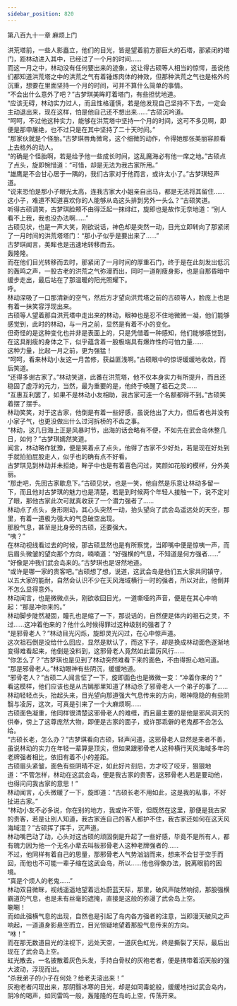 ```yaml
---
sidebar_position: 820
---
```

 第八百九十一章 麻烦上门


洪荒塔前，一些人影矗立，他们的目光，皆是望着前方那巨大的石塔，那紧闭的塔门，距林动进入其中，已经过了一个月的时间……  
而这一月之中，林动没有任何要出来的迹象，这让得古硕等人相当的惊愕，虽说他们都知道洪荒塔之中的洪荒之气有着锤炼肉体的神效，但那种洪荒之气也是格外的沉重，想要在里面坚持一个月的时间，可并不算什么简单的事情。  
“不会出什么意外了吧？”古梦琪美眸盯着塔门，有些担忧地道。  
“应该无碍，林动实力过人，而且性格谨慎，若是他发现自己坚持不下去，一定会主动退出来，现在这样，怕是他自己还不想出来……”古硕沉吟道。  
“呵呵，不过他这种实力，能够在洪荒塔中坚持一个月的时间，这可不多见啊，即便是那申屠绝，也不过只是在其中坚持了二十天时间。”  
“那家伙就是个怪胎。”古梦琪唇角微弯，这个细微的动作，令得她那张美丽容颜看上去格外的动人。  
“的确是个怪胎啊，若是给予他一些成长时间，这乱魔海必有他一席之地。”古硕点了点头，旋即惋惜道：“可惜，却是无法为我古家所用。”  
“雄鹰是不会甘心居于一隅的，我们古家对于他而言，或许太小了。”古梦琪轻声道。  
“说来恐怕是那小子眼光太高，连我古家大小姐亲自出马，都是无法将其留住……这小子，难道不知道喜欢你的人能够从岛这头排到另外一头么？”古硕笑道。  
听得古硕调笑，古梦琪脸颊不由得泛起一抹绯红，旋即也是故作无奈地道：“别人看不上我，我也没办法啊……”  
古硕见状，也是一声大笑，刚欲说话，神色却是突然一动，目光立即转向了那紧闭了一月时间的洪荒塔塔门：“那小子似乎是要出来了……”  
古梦琪闻言，美眸也是迅速地转移而去。  
轰隆隆。  
而在他们目光转移而去时，那紧闭了一月时间的厚重石门，终于是在此刻发出低沉的轰鸣之声，一股古老的洪荒之气弥漫而出，同时一道削瘦身影，也是自那昏暗中缓步走出，最后站在了那温暖的阳光照耀下。  
呼。  
林动深吸了一口那清新的空气，然后方才望向洪荒塔之前的古硕等人，脸庞上也是有着一抹笑容浮现出来。  
古硕等人望着那自洪荒塔中走出来的林动，眼神也是忍不住地微微一凝，他们能够感觉到，此时的林动，与一月之前，显然是有着不小的变化。  
但奇怪的是这种变化也并非是表面上的，只是凭借着一种感知，他们能够感觉到，在这具削瘦的身体之下，似乎蕴含着一股极端具有爆炸性的可怕力量……  
这种力量，比起一月之前，更为强猛！  
“呵呵，看来林动小友这一月苦修，获益匪浅啊。”古硕眼中的惊讶缓缓地收敛，而后笑道。  
“还得多谢古家了。”林动笑道，此番在洪荒塔，他不仅本身实力有所提升，而且还稳固了虚浮的元力，当然，最为重要的是，他终于唤醒了祖石之灵……  
“互惠互利罢了，如果不是林动小友相助，我古家可连一个名额都得不到。”古硕笑着摆了摆手。  
林动笑笑，对于这古家，他倒是有着一些好感，虽说他出了大力，但后者也并没有小家子气，也更没做出什么过河拆桥的不齿之事。  
“林动，这几日海上正是风暴时节，出海的话会略有不便，不如先在武会岛休整几日，如何？”古梦琪嫣然笑道。  
闻言，林动略作犹豫，便是笑着点了点头，他得了古家不少好处，若是现在好处到手就拍拍屁股走人，似乎也的确有点不好看。  
古梦琪见到林动并未拒绝，眸子中也是有着喜色闪过，笑颜如花般的模样，分外美丽。  
“那走吧，先回古家歇息下。”古硕见状，也是一笑，他自然是乐意让林动多留一下，而且他对古梦琪的魅力也是清楚，若是到时候两个年轻人接触一下，说不定对了眼，那他古家此次可就真收获了一个潜力强者了……  
林动点了点头，身形刚动，其心头突然一动，抬头望向了武会岛遥远处的天空，那里，有着一道极为强大的气息破空出现。  
那股气息，甚至是比身旁的古硕，还要强大。  
“咦？”  
在林动视线看过去的时候，那古硕显然也是有所察觉，当即嘴中便是惊咦一声，而后眉头微皱的望向那个方向，喃喃道：“好强横的气息，不知道是何方强者……”  
“好像是冲我们武会岛来的。”古梦琪也是讶然地道。  
“或许是哪一家的贵客吧。”古硕想了想，说道，这武会岛是他们五大家共同镇守，以五大家的能耐，自然会认识不少在天风海域横行一时的强者，所以对此，他倒并不怎么显得意外。  
林动闻言，也是微微点头，刚欲收回目光，一道嘶哑的声音，便是在其心中响起：“那是冲你来的。”  
林动脚步陡然凝固，瞳孔也是缩了一下，那说话的，自然便是体内的祖石之灵，不过……这冲着他来的？他什么时候得罪过这种级别的强者了？  
“是邪骨老人？”林动目光闪烁，旋即灵光闪过，在心中惊声道。  
这次祖石倒是没给什么回应，显然是默认了，而这下子，却是换成林动面色逐渐地变得难看起来，他倒是没料到，这邪骨老人竟然如此雷厉风行……  
“你怎么了？”古梦琪也是见到了林动突然难看下来的面色，不由得担心地问道。  
“那是邪骨老人。”林动眼神有些阴沉，缓缓地道。  
“邪骨老人？”古硕二人闻言怔了一下，旋即面色也是微微一变：“冲着你来的？”  
看这模样，他们应该也是从古嫣那里知道了林动杀了邪骨老人一个弟子的事了……  
林动轻轻点头，抬起头来，目光望向那道强大气息传来的方向，眼神隐隐的有些阴翳与凌厉，这次，可真是引来了一个大麻烦啊……  
古硕面色凝重，他同样很清楚这邪骨老人的难缠，而且最主要的是他是邪风洞天的供奉，傍上了这尊庞然大物，即便是古家的面子，或许那乖僻的老鬼都不会怎么给。  
“古硕长老，怎么办？”古梦琪看向古硕，轻声问道，这邪骨老人显然是来者不善，虽说林动的实力在年轻一辈算是顶尖，但如果跟邪骨老人这种横行天风海域多年的老牌强者相比，依旧有着不小的差距。  
古硕眉头紧皱，面色有些阴晴不定，如此好片刻后，方才咬了咬牙，狠狠地道：“不管怎样，林动在这武会岛，便是我古家的贵客，这邪骨老人若是要动他，也得问问我古家的意思！”  
林动闻言，心头微暖了一下，旋即道：“古硕长老不用如此，这是我的私事，不好扯进古家。”  
“林动小友不必多说，你在别的地方，我或许不管，但既然在这里，那便是我古家的贵客，若是让别人知道，我古家连自己的客人都护不住，我古家还如何在这天风海域混？”古硕挥了挥手，沉声道。  
林动嘴巴动了动，心头对这古硕的顽固倒是升起了一些好感，毕竟不是所有人，都有魄力因为他一个无名小辈去叫板邪骨老人这种老牌强者的……  
不过，他同样有着自己的思量，那邪骨老人气势汹汹而来，想来不会甘于空手而回，而他也不可能一辈子缩在这武会岛，所以……他也得像办法，脱离眼前的困境。  
“真是个烦人的老鬼……”  
林动双目微眯，视线遥遥地望着远处蔚蓝天际，那里，破风声陡然响彻，那股强横霸道的气息，也是未有丝毫的遮掩，直接是这般的弥漫了武会岛上空。  
唰唰！  
而如此强横气息的出现，自然也是引起了岛内各方强者的注意，当即漫天破风之声响起，一道道身影悬空而立，目光惊疑地望着那股气息传来的方向。  
“咻！”  
而在那无数道目光的注视下，远处天空，一道灰色虹光，终是撕裂了天际，最后出现在了武会岛上空。  
虹光散去，一名披散着灰色头发，手持白骨杖的灰袍老者，便是携带着滔天般的强大波动，浮现而出。  
“杀我弟子的小子在何处？给老夫滚出来！”  
灰袍老者闪现出来，那阴翳冰寒的目光，却是如同毒蛇般，缓缓地扫过武会岛内，阴冷的喝声，如同雷鸣一般，轰隆隆的在岛屿上空，传荡开来。  
  
  
